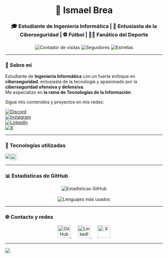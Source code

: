 <h1 align="center">🐧 Ismael Brea</h1>
<h3 align="center">🎓 Estudiante de Ingeniería Informática | 🔐 Entusiasta de la Ciberseguridad | ⚽ Fútbol | 🏋️‍♂️ Fanático del Deporte</h3>

<p align="center">
  <img src="https://komarev.com/ghpvc/?username=IsmaelBrea&label=Visitas+al+perfil&color=f0db4f&style=flat-square" alt="Contador de visitas"/>
  <img src="https://img.shields.io/github/followers/IsmaelBrea?label=Seguidores&style=flat-square&color=f0db4f" alt="Seguidores"/>
  <img src="https://img.shields.io/github/stars/IsmaelBrea?label=Estrellas&style=flat-square&color=f0db4f" alt="Estrellas"/>
</p>

---

### 🧠 Sobre mí

Estudiante de **Ingeniería Informática** con un fuerte enfoque en **ciberseguridad**, entusiasta de la tecnología y apasionado por la **ciberseguridad ofensiva y defensiva**.  
Me especializo en **la rama de Tecnologías de la Información**.
  
Sigue mis contenidos y proyectos en mis redes: 

[![Discord](https://img.shields.io/badge/Discord-%237289DA.svg?logo=discord&logoColor=white)](https://discord.gg/Ismabrea#4541)  
[![Instagram](https://img.shields.io/badge/Instagram-%23E4405F.svg?logo=Instagram&logoColor=white)](https://instagram.com/ismabrea_)  
[![LinkedIn](https://img.shields.io/badge/LinkedIn-%230077B5.svg?logo=linkedin&logoColor=white)](https://www.linkedin.com/in/ismael-brea-a05761312?utm_source=share&utm_campaign=share_via&utm_content=profile&utm_medium=android_app)  
[![X](https://img.shields.io/badge/X-black.svg?logo=X&logoColor=white)](https://x.com/ismabrea)

---

### 🔧 Tecnologías utilizadas

<p align="center" style="display:flex;gap:0;">
  <!-- Icons de skillicons (todos del mismo tamaño) -->
  <img src="https://skillicons.dev/icons?i=c,ocaml,java,aws,flutter,oracle,apache,powershell,python,git,sql,linux" />

  <!-- Badge de Packet Tracer, ajustado a 22 px de alto para igualar -->
  <img src="https://img.shields.io/badge/Packet%20Tracer-0A4E3E?style=flat&logo=cisco&logoColor=white" height="22">
</p>

---

### 📊 Estadísticas de GitHub

<p align="center">
  <img src="https://github-readme-stats.vercel.app/api?username=IsmaelBrea&show_icons=true&theme=dark&locale=es&title_color=f0db4f&text_color=ffffff&icon_color=f0db4f&border_radius=10" alt="Estadísticas GitHub" />
  <br/><br/>
  <img src="https://github-readme-stats.vercel.app/api/top-langs/?username=IsmaelBrea&layout=compact&theme=dark&locale=es&title_color=f0db4f&text_color=ffffff" alt="Lenguajes más usados"/>
</p>

---

### 🌐 Contacto y redes

<p align="center">
  <a href="https://github.com/IsmaelBrea" target="_blank" title="GitHub">
    <img src="https://img.icons8.com/ios-glyphs/50/f0db4f/github.png" width="40" height="40" alt="GitHub"/>
  </a>
  &nbsp;&nbsp;&nbsp;&nbsp;
<a href="https://www.linkedin.com/in/ismael-brea-arias-a05761312" target="_blank" title="LinkedIn">
  <img src="https://img.icons8.com/ios-filled/50/f0db4f/linkedin.png" width="40" height="40" alt="LinkedIn"/>
  </a>
  &nbsp;&nbsp;&nbsp;&nbsp;
  <a href="https://x.com/ismabrea" target="_blank" title="X">
    <img src="https://img.icons8.com/ios-filled/50/f0db4f/x.png" width="40" height="40" alt="X"/>
  </a>
</p>

---

[![](https://visitcount.itsvg.in/api?id=IsmaelBrea&icon=0&color=0)](https://visitcount.itsvg.in)



